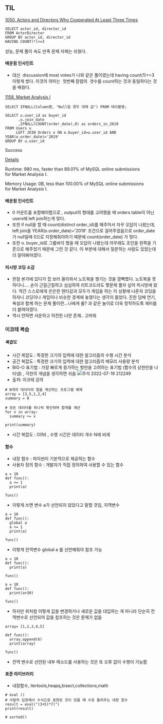 ## TIL
[1050. Actors and Directors Who Cooperated At Least Three Times](https://leetcode.com/problems/actors-and-directors-who-cooperated-at-least-three-times/)

```
SELECT actor_id, director_id
FROM ActorDirector 
GROUP BY actor_id, director_id
HAVING COUNT(*)>=3
```

성능, 문제 풀이 속도 만족 문제 자체는 쉬웠다.

#### **배운점 인사인트** 

-   대신  discussion에 most votes가 나와 같은 풀이였는데 having count(1)>=3 이렇게 썼다. 이것의 의미는  첫번째 칼럼의  갯수를 count하는 것과 동일하다는 것을 배웠다. 

[1158. Market Analysis I](https://leetcode.com/problems/market-analysis-i/)

```
SELECT IFNULL(Column명, "Null일 경우 대체 값") FROM 테이블명;
```

```
SELECT u.user_id as buyer_id
      ,u.join_date
      ,IFNULL(COUNT(order_date),0) as orders_in_2019
FROM Users u  
     LEFT JOIN Orders o ON o.buyer_id=u.user_id AND YEAR(o.order_date)='2019'
GROUP BY u.user_id
```

Success

[Details](https://leetcode.com/submissions/detail/751062223/) 

Runtime: 980 ms, faster than 89.01% of MySQL online submissions for Market Analysis I.

Memory Usage: 0B, less than 100.00% of MySQL online submissions for Market Analysis I.

#### **배운점 인사인트** 

-   0 카운트를 포함해야함으로 , output의 형태를 고려했을 때 orders table이 아닌 users에 left join하는게 맞다.
-   또한 if null을 할 때 count(distinct order\_id)를 해주어서 자꾸 오답이 나왔는데, left join을 YEAR(o.order\_date)='2019' 조건으로 걸어주었음으로 order\_date가 null일때 0으로 지정해줘야하기 때문에 count(order\_date) 가 맞다.
-   또한 o. buyer\_id로 그룹바이 했을 때 오답이 나왔는데 아무래도 조인을 왼쪽을 기준으로 해주었기 때문에 그런 것 같다. 이 부분에 대해서 질문하는 사람도 있었는데  더 알아봐야겠다.

#### **피시방 코딩 소감** 

-   한참 본가에 있다가 집 보러 올라와서 노트북을 챙기는 것을 깜빡했다. 노트북을 못하다니.... 손이 근질근질하고 심심하여 리트코드라도 몇문제 풀자 싶어 피시방에 왔다. 약간 스스로에게 은은한 현타감과 모두가 게임을 하는 이 상황에 나혼자 코딩을 하자니 코딩이나 게임이나 비슷한 경계에 놓였다는 생각이 들었다. 진한 담배 연기, 욕설과 함께 하는 문제 풀이란...나에게 롤? 과 같은 놀이로 더욱 정착하도록 재미를 더 붙여야겠다.
-   역시 안하면 서운하고 허전한 너란 존재.. 고마워

### 이코테 복습 
##### 복잡도 
- 시간 복잡도 : 특정한 크기의 입력에 대한 알고리즘의 수행 시간 분석
- 공간 복잡도 : 특정한 크기의 입력에 대한 알고리즘의 메모리 사용량 분석 
- BIG-O 표기법 : 가장 빠르게 증가하는 항만을 고려하는 표기법 (함수의 상한만을 나타냄) , 극한의 개념을 생각하면 쉬움 
![주석 2022-07-19 212249](https://user-images.githubusercontent.com/89775352/179749353-2040cada-94a2-4056-a3d4-03bbbd27729d.jpg)
- 출처: 이코테 강의
```
# N개의 데이터의 합을 계산하는 프로그램 예제 
array = [3,5,1,2,4]
summary = 0

# 모든 데이터를 하나씩 확인하며 합계를 계산 
for x in array:
  summary += x

print(summary)
```
- 시간 복잡도 : O(N) , 수행 시간은 데이터 개수 N에 비례 

#### 함수 

- 내장 함수 : 파이썬이 기본적으로 제공하는 함수 
- 사용자 정의 함수 : 개발자가 직접 정의하여 사용할 수 있는 함수 

```
a = 10
def func():
  a += 1
  print(a)

func()
```
- 이렇게 쓰면 변수 a가 선언되지 않았다고 말할 것임, 지역변수 

```
a = 10
def func():
  global a   
  a += 1
  print(a)

func()
```
- 이렇게 전역변수 global a 를 선언해줘야 참조 가능 
```
a = 10
def func():
  print(a)

func()

a = 10
def func():
  print(a+30)

func()
```
- 하지만 위처럼 이렇게 값을 변경하거나 새로운 값을 대입하는 게 아니라 단순히 전역변수로 선언되어 값을 참조하는 것은 문제가 없음 
```
array= [1,2,3,4,5]

def func():
  array.append(6)
  print(array)

func()
```
- 전역 변수로 선언된 내부 메소드를 사용하는 것은 또 오류 없이 수행이 가능함

#### 표준 라이브러리
- 내장함수, itertools,heapq,bisect,collections,math 
```
# eval ()
# 사람의 입장에서 수식으로 표현된 것이 있을 때 수로 돌려주는 내장 함수
result = eval("(3+5)*7)")
print(result)

# sorted()

